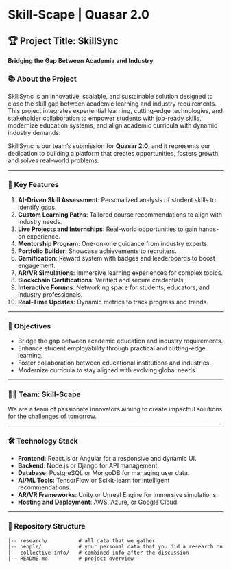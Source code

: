 # Skill-Scape | Quasar 2.0  

## 🏆 **Project Title: SkillSync**  
**Bridging the Gap Between Academia and Industry**  

### **📚 About the Project**  
SkillSync is an innovative, scalable, and sustainable solution designed to close the skill gap between academic learning and industry requirements. This project integrates experiential learning, cutting-edge technologies, and stakeholder collaboration to empower students with job-ready skills, modernize education systems, and align academic curricula with dynamic industry demands.  

SkillSync is our team’s submission for **Quasar 2.0**, and it represents our dedication to building a platform that creates opportunities, fosters growth, and solves real-world problems.  

---

### **🌟 Key Features**  
1. **AI-Driven Skill Assessment**: Personalized analysis of student skills to identify gaps.  
2. **Custom Learning Paths**: Tailored course recommendations to align with industry needs.  
3. **Live Projects and Internships**: Real-world opportunities to gain hands-on experience.  
4. **Mentorship Program**: One-on-one guidance from industry experts.  
5. **Portfolio Builder**: Showcase achievements to recruiters.  
6. **Gamification**: Reward system with badges and leaderboards to boost engagement.  
7. **AR/VR Simulations**: Immersive learning experiences for complex topics.  
8. **Blockchain Certifications**: Verified and secure credentials.  
9. **Interactive Forums**: Networking space for students, educators, and industry professionals.  
10. **Real-Time Updates**: Dynamic metrics to track progress and trends.  

---

### **🚀 Objectives**  
- Bridge the gap between academic education and industry requirements.  
- Enhance student employability through practical and cutting-edge learning.  
- Foster collaboration between educational institutions and industries.  
- Modernize curricula to stay aligned with evolving global needs.  

---

### **👩‍💻 Team: Skill-Scape**  
We are a team of passionate innovators aiming to create impactful solutions for the challenges of tomorrow.  

---

### **🛠️ Technology Stack**  
- **Frontend**: React.js or Angular for a responsive and dynamic UI.  
- **Backend**: Node.js or Django for API management.  
- **Database**: PostgreSQL or MongoDB for managing user data.  
- **AI/ML Tools**: TensorFlow or Scikit-learn for intelligent recommendations.  
- **AR/VR Frameworks**: Unity or Unreal Engine for immersive simulations.  
- **Hosting and Deployment**: AWS, Azure, or Google Cloud.  

---

### **📂 Repository Structure**  
```plaintext
|-- research/          # all data that we gather
|-- people/            # your personal data that you did a research on
|-- collective-info/   # combined info after the discussion
|-- README.md          # project overview
